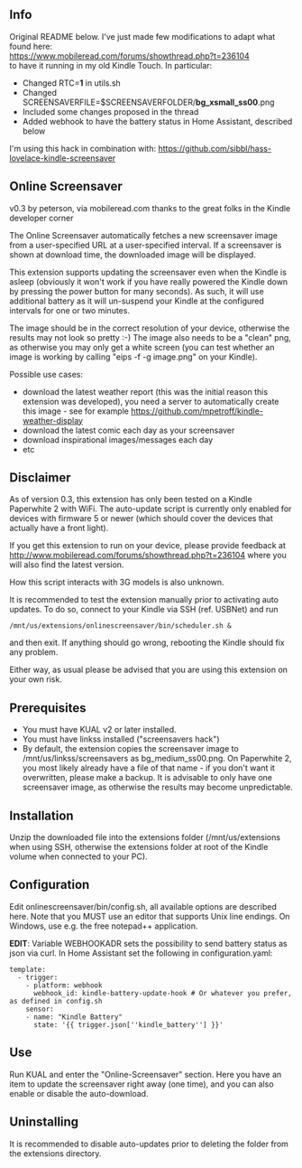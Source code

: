 Info
----
Original README below. I've just made few modifications to adapt what found here:  
https://www.mobileread.com/forums/showthread.php?t=236104  
to have it running in my old Kindle Touch.
In particular:
- Changed RTC=**1** in utils.sh
- Changed SCREENSAVERFILE=$SCREENSAVERFOLDER/**bg_xsmall_ss00**.png
- Included some changes proposed in the thread
- Added webhook to have the battery status in Home Assistant, described below  

I'm using this hack in combination with: https://github.com/sibbl/hass-lovelace-kindle-screensaver


Online Screensaver
------------------ 
v0.3
by peterson, via mobileread.com
thanks to the great folks in the Kindle developer corner

The Online Screensaver automatically fetches a new screensaver image from a
user-specified URL at a user-specified interval. If a screensaver is shown
at download time, the downloaded image will be displayed.

This extension supports updating the screensaver even when the Kindle is 
asleep (obviously it won't work if you have really powered the Kindle down
by pressing the power button for many seconds). As such, it will use 
additional battery as it will un-suspend your Kindle at the configured
intervals for one or two minutes.

The image should be in the correct resolution of your device, otherwise the
results may not look so pretty :-) The image also needs to be a "clean" png,
as otherwise you may only get a white screen (you can test whether an image
is working by calling "eips -f -g image.png" on your Kindle).

Possible use cases:
 - download the latest weather report (this was the initial reason this
   extension was developed), you need a server to automatically create this
   image - see for example https://github.com/mpetroff/kindle-weather-display
 - download the latest comic each day as your screensaver
 - download inspirational images/messages each day
 - etc


Disclaimer
----------

As of version 0.3, this extension has only been tested on a Kindle
Paperwhite 2 with WiFi. The auto-update script is currently only enabled
for devices with firmware 5 or newer (which should cover the devices that
actually have a front light).

If you get this extension to run on your device, please provide feedback
at http://www.mobileread.com/forums/showthread.php?t=236104 where you will
also find the latest version.

How this script interacts with 3G models is also unknown.

It is recommended to test the extension manually prior to activating auto
updates. To do so, connect to your Kindle via SSH (ref. USBNet) and run

	/mnt/us/extensions/onlinescreensaver/bin/scheduler.sh &

and then exit. If anything should go wrong, rebooting the Kindle should fix
any problem.

Either way, as usual please be advised that you are using this extension on
your own risk. 


Prerequisites
-------------

* You must have KUAL v2 or later installed.
* You must have linkss installed ("screensavers hack")
* By default, the extension copies the screensaver image to /mnt/us/linkss/screensavers
  as bg_medium_ss00.png. On Paperwhite 2, you most likely already have a
  file of that name - if you don't want it overwritten, please make a
  backup. It is advisable to only have one screensaver image, as otherwise
  the results may become unpredictable.


Installation
------------

Unzip the downloaded file into the extensions folder (/mnt/us/extensions
when using SSH, otherwise the extensions folder at root of the Kindle volume
when connected to your PC).


Configuration
-------------

Edit onlinescreensaver/bin/config.sh, all available options are described
here. Note that you MUST use an editor that supports Unix line endings. On
Windows, use e.g. the free notepad++ application.

**EDIT**: Variable WEBHOOKADR sets the possibility to send battery status as json via curl.
In Home Assistant set the following in configuration.yaml:
```
template:
  - trigger:
    - platform: webhook
      webhook_id: kindle-battery-update-hook # Or whatever you prefer, as defined in config.sh
    sensor:
    - name: "Kindle Battery"
      state: '{{ trigger.json[''kindle_battery''] }}'
```

Use
---

Run KUAL and enter the "Online-Screensaver" section. Here you have an item
to update the screensaver right away (one time), and you can also enable or
disable the auto-download.


Uninstalling
------------

It is recommended to disable auto-updates prior to deleting the folder
from the extensions directory.
